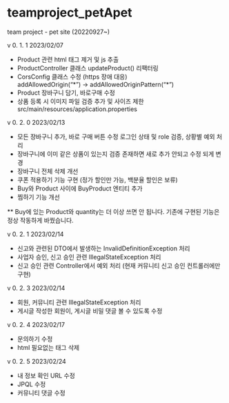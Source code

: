 # teamproject_petApet
team project - pet site (20220927~)

v 0. 1. 1 2023/02/07

- Product 관련 html <hidden> 태그 제거 및 js 추출
- ProductController 클래스 updateProduct() 리팩터링
- CorsConfig 클래스 수정 (https 장애 대응)\
  addAllowedOrigin(“\*”) -> addAllowedOriginPattern(“*”)
- Product 장바구니 담기, 바로구매 수정
- 상품 등록 시 이미지 파일 검증 추가 및 사이즈 제한
  src/main/resources/application.properties
  
v 0. 2. 0 2023/02/13

- 모든 장바구니 추가, 바로 구매 버튼 수정
  로그인 상태 및 role 검증, 상황별 예외 처리
- 장바구니에 이미 같은 상품이 있는지 검증
  존재하면 새로 추가 안되고 수정 되게 변경
- 장바구니 전체 삭제 개선
- 쿠폰 적용하기 기능 구현 (정가 할인만 가능, 백분율 할인은 보류)
- Buy와 Product 사이에 BuyProduct 엔티티 추가
- 찜하기 기능 개선

** Buy에 있는 Product와 quantity는 더 이상 쓰면 안 됩니다.
    기존에 구현된 기능은 정상 작동하게 바꿨습니다.

v 0. 2. 1 2023/02/14
- 신고와 관련된 DTO에서 발생하는 InvalidDefinitionException 처리
- 사업자 승인, 신고 승인 관련 IllegalStateException 처리
- 신고 승인 관련 Controller에서 예외 처리 (현재 커뮤니티 신고 승인 컨트롤러에만 구현)

v 0. 2. 3 2023/02/14
- 회원, 커뮤니티 관련 IllegalStateException 처리 
- 게시글 작성한 회원이, 게시글 비밀 댓글 볼 수 있도록 수정

v 0. 2. 4 2023/02/17
- 문의하기 수정
- html 필요없는 태그 삭제

v 0. 2. 5 2023/02/24
- 내 정보 확인 URL 수정
- JPQL 수정
- 커뮤니티 댓글 수정

